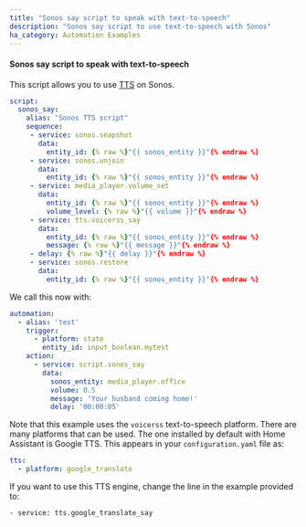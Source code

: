 ```yaml
---
title: "Sonos say script to speak with text-to-speech"
description: "Sonos say script to use text-to-speech with Sonos"
ha_category: Automation Examples
---
```


#### Sonos say script to speak with text-to-speech

This script allows you to use [TTS](/integrations/#text-to-speech) on Sonos.

```yaml
script:
  sonos_say:
    alias: "Sonos TTS script"
    sequence:
     - service: sonos.snapshot
       data:
         entity_id: {% raw %}"{{ sonos_entity }}"{% endraw %}
     - service: sonos.unjoin
       data:
         entity_id: {% raw %}"{{ sonos_entity }}"{% endraw %}
     - service: media_player.volume_set
       data:
         entity_id: {% raw %}"{{ sonos_entity }}"{% endraw %}
         volume_level: {% raw %}"{{ volume }}"{% endraw %}
     - service: tts.voicerss_say
       data:
         entity_id: {% raw %}"{{ sonos_entity }}"{% endraw %}
         message: {% raw %}"{{ message }}"{% endraw %}
     - delay: {% raw %}"{{ delay }}"{% endraw %}
     - service: sonos.restore
       data:
         entity_id: {% raw %}"{{ sonos_entity }}"{% endraw %}
```

We call this now with:
```yaml
automation:
  - alias: 'test'
    trigger:
      - platform: state
        entity_id: input_boolean.mytest
    action:
      - service: script.sonos_say
        data:
          sonos_entity: media_player.office
          volume: 0.5
          message: 'Your husband coming home!'
          delay: '00:00:05'
```
Note that this example uses the `voicerss` text-to-speech platform. There are many platforms that can be used. The one installed by default with Home Assistant is Google TTS. This appears in your `configuration.yaml` file as:

```yaml
tts:
  - platform: google_translate
```

If you want to use this TTS engine, change the line in the example provided to:
```txt
- service: tts.google_translate_say
```
